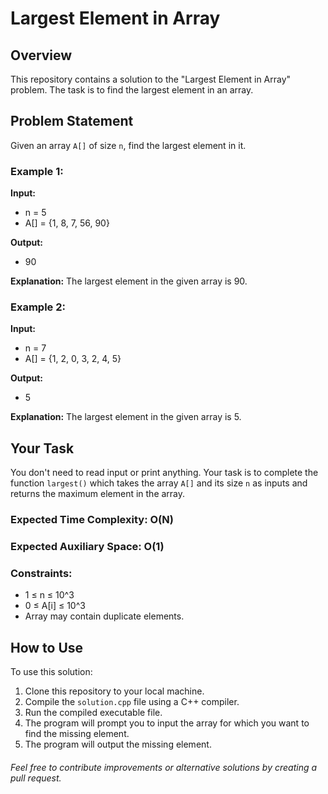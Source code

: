 # Largest Element in Array

## Overview

This repository contains a solution to the "Largest Element in Array" problem. The task is to find the largest element in an array.

## Problem Statement

Given an array `A[]` of size `n`, find the largest element in it.

### Example 1:

**Input:**
- n = 5
- A[] = {1, 8, 7, 56, 90}

**Output:**
- 90

**Explanation:**
The largest element in the given array is 90.

### Example 2:

**Input:**
- n = 7
- A[] = {1, 2, 0, 3, 2, 4, 5}

**Output:**
- 5

**Explanation:**
The largest element in the given array is 5.

## Your Task

You don't need to read input or print anything. Your task is to complete the function `largest()` which takes the array `A[]` and its size `n` as inputs and returns the maximum element in the array.

### Expected Time Complexity: O(N)
### Expected Auxiliary Space: O(1)

### Constraints:
- 1 ≤ n ≤ 10^3
- 0 ≤ A[i] ≤ 10^3
- Array may contain duplicate elements.

## How to Use
To use this solution:

1. Clone this repository to your local machine.
2. Compile the `solution.cpp` file using a C++ compiler.
3. Run the compiled executable file.
4. The program will prompt you to input the array for which you want to find the missing element.
5. The program will output the missing element.

###### Feel free to contribute improvements or alternative solutions by creating a pull request.